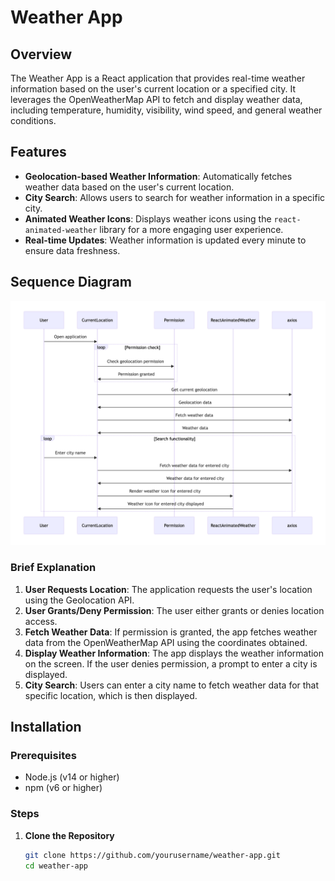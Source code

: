 # Weather App

## Overview
The Weather App is a React application that provides real-time weather information based on the user's current location or a specified city. It leverages the OpenWeatherMap API to fetch and display weather data, including temperature, humidity, visibility, wind speed, and general weather conditions.

## Features
- **Geolocation-based Weather Information**: Automatically fetches weather data based on the user's current location.
- **City Search**: Allows users to search for weather information in a specific city.
- **Animated Weather Icons**: Displays weather icons using the `react-animated-weather` library for a more engaging user experience.
- **Real-time Updates**: Weather information is updated every minute to ensure data freshness.

## Sequence Diagram
![Sequence Diagram](communication-digram.png)

### Brief Explanation
1. **User Requests Location**: The application requests the user's location using the Geolocation API.
2. **User Grants/Deny Permission**: The user either grants or denies location access.
3. **Fetch Weather Data**: If permission is granted, the app fetches weather data from the OpenWeatherMap API using the coordinates obtained.
4. **Display Weather Information**: The app displays the weather information on the screen. If the user denies permission, a prompt to enter a city is displayed.
5. **City Search**: Users can enter a city name to fetch weather data for that specific location, which is then displayed.

## Installation

### Prerequisites
- Node.js (v14 or higher)
- npm (v6 or higher)

### Steps

1. **Clone the Repository**
   ```bash
   git clone https://github.com/yourusername/weather-app.git
   cd weather-app
